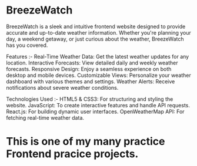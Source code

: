 # BreezeWatch
BreezeWatch is a sleek and intuitive frontend website designed to provide accurate and up-to-date weather information. Whether you're planning your day, a weekend getaway, or just curious about the weather, BreezeWatch has you covered.

Features :-
Real-Time Weather Data: Get the latest weather updates for any location.
Interactive Forecasts: View detailed daily and weekly weather forecasts.
Responsive Design: Enjoy a seamless experience on both desktop and mobile devices.
Customizable Views: Personalize your weather dashboard with various themes and settings.
Weather Alerts: Receive notifications about severe weather conditions.

Technologies Used :-
HTML5 & CSS3: For structuring and styling the website.
JavaScript: To create interactive features and handle API requests.
React.js: For building dynamic user interfaces.
OpenWeatherMap API: For fetching real-time weather data.

# This is one of my many practice Frontend pracice projects.
